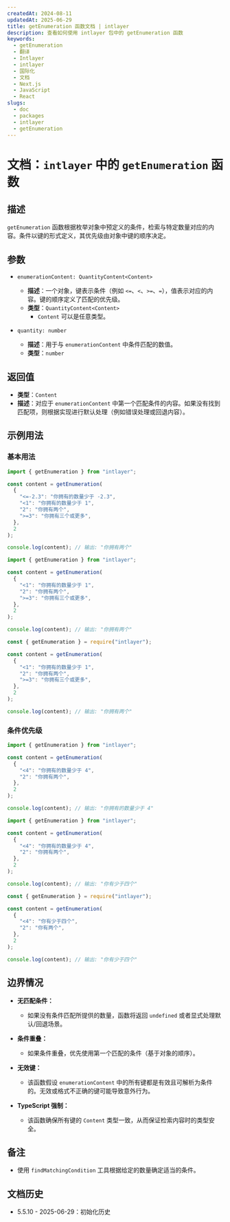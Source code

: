 ```yaml
---
createdAt: 2024-08-11
updatedAt: 2025-06-29
title: getEnumeration 函数文档 | intlayer
description: 查看如何使用 intlayer 包中的 getEnumeration 函数
keywords:
  - getEnumeration
  - 翻译
  - Intlayer
  - intlayer
  - 国际化
  - 文档
  - Next.js
  - JavaScript
  - React
slugs:
  - doc
  - packages
  - intlayer
  - getEnumeration
---
```


# 文档：`intlayer` 中的 `getEnumeration` 函数

## 描述

`getEnumeration` 函数根据枚举对象中预定义的条件，检索与特定数量对应的内容。条件以键的形式定义，其优先级由对象中键的顺序决定。

## 参数

- `enumerationContent: QuantityContent<Content>`

  - **描述**：一个对象，键表示条件（例如 `<=`、`<`、`>=`、`=`），值表示对应的内容。键的顺序定义了匹配的优先级。
  - **类型**：`QuantityContent<Content>`
    - `Content` 可以是任意类型。

- `quantity: number`

  - **描述**：用于与 `enumerationContent` 中条件匹配的数值。
  - **类型**：`number`

## 返回值

- **类型**：`Content`
- **描述**：对应于 `enumerationContent` 中第一个匹配条件的内容。如果没有找到匹配项，则根据实现进行默认处理（例如错误处理或回退内容）。

## 示例用法

### 基本用法

```typescript codeFormat="typescript"
import { getEnumeration } from "intlayer";

const content = getEnumeration(
  {
    "<=-2.3": "你拥有的数量少于 -2.3",
    "<1": "你拥有的数量少于 1",
    "2": "你拥有两个",
    ">=3": "你拥有三个或更多",
  },
  2
);

console.log(content); // 输出: "你拥有两个"
```

```javascript codeFormat="esm"
import { getEnumeration } from "intlayer";

const content = getEnumeration(
  {
    "<1": "你拥有的数量少于 1",
    "2": "你拥有两个",
    ">=3": "你拥有三个或更多",
  },
  2
);

console.log(content); // 输出: "你拥有两个"
```

```javascript codeFormat="commonjs"
const { getEnumeration } = require("intlayer");

const content = getEnumeration(
  {
    "<1": "你拥有的数量少于 1",
    "2": "你拥有两个",
    ">=3": "你拥有三个或更多",
  },
  2
);

console.log(content); // 输出: "你拥有两个"
```

### 条件优先级

```typescript codeFormat="typescript"
import { getEnumeration } from "intlayer";

const content = getEnumeration(
  {
    "<4": "你拥有的数量少于 4",
    "2": "你拥有两个",
  },
  2
);

console.log(content); // 输出: "你拥有的数量少于 4"
```

```javascript codeFormat="esm"
import { getEnumeration } from "intlayer";

const content = getEnumeration(
  {
    "<4": "你拥有的数量少于 4",
    "2": "你拥有两个",
  },
  2
);

console.log(content); // 输出: "你有少于四个"
```

```javascript codeFormat="commonjs"
const { getEnumeration } = require("intlayer");

const content = getEnumeration(
  {
    "<4": "你有少于四个",
    "2": "你有两个",
  },
  2
);

console.log(content); // 输出: "你有少于四个"
```

## 边界情况

- **无匹配条件：**

  - 如果没有条件匹配所提供的数量，函数将返回 `undefined` 或者显式处理默认/回退场景。

- **条件重叠：**

  - 如果条件重叠，优先使用第一个匹配的条件（基于对象的顺序）。

- **无效键：**

  - 该函数假设 `enumerationContent` 中的所有键都是有效且可解析为条件的。无效或格式不正确的键可能导致意外行为。

- **TypeScript 强制：**
  - 该函数确保所有键的 `Content` 类型一致，从而保证检索内容时的类型安全。

## 备注

- 使用 `findMatchingCondition` 工具根据给定的数量确定适当的条件。

## 文档历史

- 5.5.10 - 2025-06-29：初始化历史
